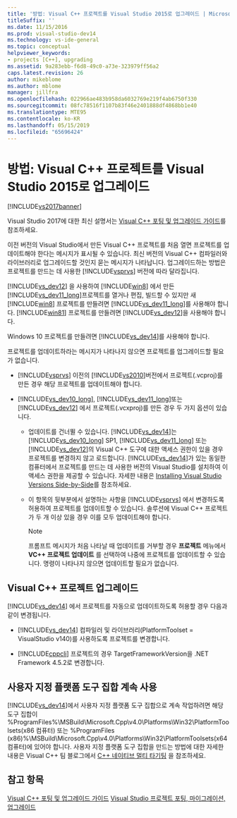 ```yaml
---
title: '방법: Visual C++ 프로젝트를 Visual Studio 2015로 업그레이드 | Microsoft Docs'
titleSuffix: ''
ms.date: 11/15/2016
ms.prod: visual-studio-dev14
ms.technology: vs-ide-general
ms.topic: conceptual
helpviewer_keywords:
- projects [C++], upgrading
ms.assetid: 9a283ebb-f6d8-49c0-a73e-323979ff56a2
caps.latest.revision: 26
author: mikeblome
ms.author: mblome
manager: jillfra
ms.openlocfilehash: 022966ae483b958da6032769e219f4ab6750f330
ms.sourcegitcommit: 08fc78516f1107b83f46e2401888df4868bb1e40
ms.translationtype: MTE95
ms.contentlocale: ko-KR
ms.lasthandoff: 05/15/2019
ms.locfileid: "65696424"
---
```

# <a name="how-to-upgrade-visual-c-projects-to-visual-studio-2015"></a>방법: Visual C++ 프로젝트를 Visual Studio 2015로 업그레이드
[!INCLUDE[vs2017banner](../includes/vs2017banner.md)]

Visual Studio 2017에 대한 최신 설명서는 [Visual C++ 포팅 및 업그레이드 가이드](https://docs.microsoft.com/cpp/porting/visual-cpp-porting-and-upgrading-guide)를 참조하세요.

이전 버전의 Visual Studio에서 만든 Visual C++ 프로젝트를 처음 열면 프로젝트를 업데이트해야 한다는 메시지가 표시될 수 있습니다. 최신 버전의 Visual C++ 컴파일러와 라이브러리로 업그레이드할 것인지 묻는 메시지가 나타납니다. 업그레이드하는 방법은 프로젝트를 만드는 데 사용한 [!INCLUDE[vsprvs](../includes/vsprvs-md.md)] 버전에 따라 달라집니다.

 [!INCLUDE[vs_dev12](../includes/vs-dev12-md.md)] 을 사용하여 [!INCLUDE[win8](../includes/win8-md.md)] 에서 만든 [!INCLUDE[vs_dev11_long](../includes/vs-dev11-long-md.md)]프로젝트를 열거나 편집, 빌드할 수 있지만 새 [!INCLUDE[win8](../includes/win8-md.md)] 프로젝트를 만들려면 [!INCLUDE[vs_dev11_long](../includes/vs-dev11-long-md.md)]를 사용해야 합니다. [!INCLUDE[win81](../includes/win81-md.md)] 프로젝트를 만들려면 [!INCLUDE[vs_dev12](../includes/vs-dev12-md.md)]을 사용해야 합니다.

 Windows 10 프로젝트를 만들려면 [!INCLUDE[vs_dev14](../includes/vs-dev14-md.md)]를 사용해야 합니다.

 프로젝트를 업데이트하라는 메시지가 나타나지 않으면 프로젝트를 업그레이드할 필요가 없습니다.

- [!INCLUDE[vsprvs](../includes/vsprvs-md.md)] 이전의 [!INCLUDE[vs2010](../includes/vs2010-md.md)]버전에서 프로젝트(.vcproj)를 만든 경우 해당 프로젝트를 업데이트해야 합니다.

- [!INCLUDE[vs_dev10_long](../includes/vs-dev10-long-md.md)],  [!INCLUDE[vs_dev11_long](../includes/vs-dev11-long-md.md)]또는 [!INCLUDE[vs_dev12](../includes/vs-dev12-md.md)] 에서 프로젝트(.vcxproj)를 만든 경우 두 가지 옵션이 있습니다.

    - 업데이트를 건너뛸 수 있습니다. [!INCLUDE[vs_dev14](../includes/vs-dev14-md.md)]는 [!INCLUDE[vs_dev10_long](../includes/vs-dev10-long-md.md)] SP1, [!INCLUDE[vs_dev11_long](../includes/vs-dev11-long-md.md)] 또는 [!INCLUDE[vs_dev12](../includes/vs-dev12-md.md)]의 Visual C++ 도구에 대한 액세스 권한이 있을 경우 프로젝트를 변경하지 않고 로드합니다. [!INCLUDE[vs_dev14](../includes/vs-dev14-md.md)]가 있는 동일한 컴퓨터에서 프로젝트를 만드는 데 사용한 버전의 Visual Studio를 설치하여 이 액세스 권한을 제공할 수 있습니다. 자세한 내용은 [Installing Visual Studio Versions Side-by-Side](../install/install-visual-studio-versions-side-by-side.md)를 참조하세요.

    - 이 항목의 뒷부분에서 설명하는 사항을 [!INCLUDE[vsprvs](../includes/vsprvs-md.md)] 에서 변경하도록 허용하여 프로젝트를 업데이트할 수 있습니다. 솔루션에 Visual C++ 프로젝트가 두 개 이상 있을 경우 이를 모두 업데이트해야 합니다.

        > [!NOTE]
        > 프롬프트 메시지가 처음 나타날 때 업데이트를 거부할 경우 **프로젝트** 메뉴에서 **VC++ 프로젝트 업데이트** 를 선택하여 나중에 프로젝트를 업데이트할 수 있습니다. 명령이 나타나지 않으면 업데이트할 필요가 없습니다.

## <a name="upgrading-a-visual-c-project"></a>Visual C++ 프로젝트 업그레이드
 [!INCLUDE[vs_dev14](../includes/vs-dev14-md.md)] 에서 프로젝트를 자동으로 업데이트하도록 허용할 경우 다음과 같이 변경됩니다.

- [!INCLUDE[vs_dev14](../includes/vs-dev14-md.md)] 컴파일러 및 라이브러리(PlatformToolset = VisualStudio v140)를 사용하도록 프로젝트를 변경합니다.

- [!INCLUDE[cppcli](../includes/cppcli-md.md)] 프로젝트의 경우 TargetFrameworkVersion을 .NET Framework 4.5.2로 변경합니다.

## <a name="continuing-to-work-with-a-custom-platformtoolset"></a>사용자 지정 플랫폼 도구 집합 계속 사용
 [!INCLUDE[vs_dev14](../includes/vs-dev14-md.md)]에서 사용자 지정 플랫폼 도구 집합으로 계속 작업하려면 해당 도구 집합이 %ProgramFiles%\MSBuild\Microsoft.Cpp\v4.0\Platforms\Win32\PlatformToolsets\(x86 컴퓨터) 또는 %ProgramFiles (x86)%\MSBuild\Microsoft.Cpp\v4.0\Platforms\Win32\PlatformToolsets\(x64 컴퓨터)에 있어야 합니다. 사용자 지정 플랫폼 도구 집합을 만드는 방법에 대한 자세한 내용은 Visual C++ 팀 블로그에서 [C++ 네이티브 멀티 타기팅](http://go.microsoft.com/fwlink/?LinkId=248587) 을 참조하세요.

## <a name="see-also"></a>참고 항목
 [Visual C++ 포팅 및 업그레이드 가이드](https://msdn.microsoft.com/library/f5fbcc3d-aa72-41a6-ad9a-a706af2166fb) [Visual Studio 프로젝트 포팅, 마이그레이션, 업그레이드](../porting/porting-migrating-and-upgrading-visual-studio-projects.md)
